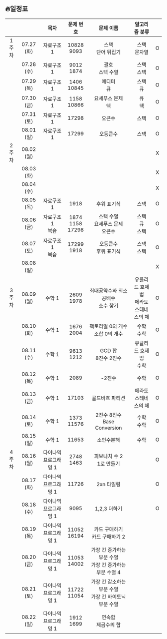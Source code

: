 ## 🔥일정표

|||목차|문제 번호|문제 이름|알고리즘 분류||
|:---:|:---:|:---:|:---:|:---:|:---:|:---:|
|1주차  |07.27 (화) |자료구조 1|10828<br>9093|스택<br>단어 뒤집기|스택<br>문자열|O|
|       |07.28 (수) |자료구조 1|9012<br>1874|괄호<br>스택 수열|스택<br>스택|O|
|       |07.29 (목) |자료구조 1|1406<br>10845|에디터<br>큐|스택<br>큐|O|
|       |07.30 (금) |자료구조 1|1158<br>10866|요세푸스 문제<br>덱|큐<br>덱|O|
|       |07.31 (토) |자료구조 1|17298|오큰수|스택|O|
|       |08.01 (일) |자료구조 1|17299|오등큰수|스택|O|
|2주차  |08.02 (월) |||||X|
|       |08.03 (화) |||||X|
|       |08.04 (수) |||||X|
|       |08.05 (목) |자료구조 1|1918|후위 표기식|스택|O|
|       |08.06 (금) |자료구조 1<br>복습|1874<br>1158<br>17298|스택 수열<br>요세푸스 문제<br>오큰수|스택<br>큐<br>스택|O|
|       |08.07 (토) |자료구조 1<br>복습|17299<br>1918|오등큰수<br>후위 표기식|스택<br>스택|O|
|       |08.08 (일) |||||X|
|3주차  |08.09 (월) |수학 1    |2609<br>1978|최대공약수와 최소공배수<br>소수 찾기|유클리드 호제법<br>에라토스테네스의 체|O|
|       |08.10 (화) |수학 1    |1676<br>2004|팩토리얼 0의 개수<br>조합 0의 개수|수학<br>수학|O|
|       |08.11 (수) |수학 1    |9613<br>1212|GCD 합<br>8진수 2진수|유클리드 호제법<br>수학|O|
|       |08.12 (목) |수학 1    |2089|-2진수|수학|O|
|       |08.13 (금) |수학 1    |17103|골드바흐 파티션|에라토스테네스의 체|O|
|       |08.14 (토) |수학 1    |1373<br>11576|2진수 8진수<br>Base Conversion|수학<br>수학|O|
|       |08.15 (일) |수학 1    |11653|소인수분해|수학|O|
|4주차  |08.16 (월) |다이나믹 프로그래밍 1 |2748<br>1463|피보나치 수 2<br>1로 만들기||O|
|       |08.17 (화) |다이나믹 프로그래밍 1 |11726|2xn 타일링||O|
|       |08.18 (수) |다이나믹 프로그래밍 1 |9095|1,2,3 더하기||O|
|       |08.19 (목) |다이나믹 프로그래밍 1 |11052<br>16194|카드 구매하기<br>카드 구매하기 2|||
|       |08.20 (금) |다이나믹 프로그래밍 1 |11053<br>14002|가장 긴 증가하는 부분 수열<br>가장 긴 증가하는 부분 수열 4|||
|       |08.21 (토) |다이나믹 프로그래밍 1 |11722<br>11054|가장 긴 감소하는 부분 수열<br>가장 긴 바이토닉 부분 수열|||
|       |08.22 (일) |다이나믹 프로그래밍 1 |1912<br>1699|연속합<br>제곱수의 합|||
